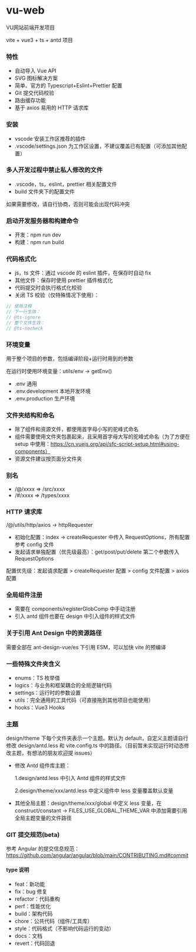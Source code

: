 # vu-web
VU网站前端开发项目

vite + vue3 + ts + antd 项目

### 特性

- 自动导入 Vue API
- SVG 图标解决方案
- 简单、官方的 Typescript+Eslint+Prettier 配置
- Git 提交代码校验
- 路由缓存功能
- 基于 axios 易用的 HTTP 请求库

### 安装

- vscode 安装工作区推荐的插件
- .vscode/settings.json 为工作区设置，不建议覆盖已有配置（可添加其他配置）

### 多人开发过程中禁止私人修改的文件

- .vscode，ts，eslint，prettier 相关配置文件
- build 文件夹下的配置文件

如果需要修改，请自行协商，否则可能会出现代码冲突

### 启动开发服务器和构建命令

- 开发：npm run dev
- 构建：npm run build

### 代码格式化

- js，ts 文件：通过 vscode 的 eslint 插件，在保存时自动 fix
- 其他文件：保存时使用 prettier 插件格式化
- 代码提交时会执行格式化校验
- 关闭 TS 校验（仅特殊情况下使用）：

```js
// 使用注释
// 下一行生效：
// @ts-ignore
// 整个文件生效：
// @ts-nocheck
```

### 环境变量

用于整个项目的参数，包括编译阶段+运行时用到的参数

在运行时使用环境变量：utils/env -> getEnv()

- .env 通用
- .env.development 本地开发环境
- .env.production 生产环境

### 文件夹结构和命名

- 除了组件和资源文件，都使用首字母小写的驼峰式命名
- 组件需要使用文件夹包裹起来，且采用首字母大写的驼峰式命名（为了方便在 setup 中使用：https://cn.vuejs.org/api/sfc-script-setup.html#using-components）
- 资源文件建议按页面分文件夹

### 别名

- /@/xxxx => /src/xxxx
- /#/xxxx => /types/xxxx

### HTTP 请求库

/@/utils/http/axios -> httpRequester

- 初始化配置：index -> createRequester 中传入 RequestOptions，所有配置参考 config 文件
- 发起请求单独配置（优先级最高）：get/post/put/delete 第二个参数传入 RequestOptions

配置优先级：发起请求配置 > createRequester 配置 > config 文件配置 > axios 配置

### 全局组件注册

- 需要在 components/registerGlobComp 中手动注册
- 引入 antd 组件也要在 design 中引入组件的样式文件

### 关于引用 Ant Design 中的资源路径

需要全部在 ant-design-vue/es 下引用 ESM，可以加快 vite 的预编译

### 一些特殊文件夹含义

- enums：TS 枚举值
- logics：与业务和框架耦合的全局逻辑代码
- settings：运行时的参数设置
- utils：完全通用的工具代码（可直接拖到其他项目也能使用）
- hooks：Vue3 Hooks

### 主题

design/theme 下每个文件夹表示一个主题。默认为 default，自定义主题请自行修改 design/antd.less 和 vite.config.ts 中的路径。（目前暂未实现运行时动态修改主题，有想法的朋友欢迎提 issues）

- 修改 Antd 组件库主题：

  1.design/antd.less 中引入 Antd 组件的样式文件

  2.design/theme/xxx/antd.less 中定义组件中 less 变量覆盖默认变量

- 其他全局主题：design/theme/xxx/global 中定义 less 变量，在 construct/constant -> FILES_USE_GLOBAL_THEME_VAR 中添加需要引用全局主题变量的文件路径

### GIT 提交规范(beta)

参考 Angular 的提交信息规范：https://github.com/angular/angular/blob/main/CONTRIBUTING.md#commit

#### type 说明

- feat：新功能
- fix：bug 修复
- refactor：代码重构
- perf：性能优化
- build：架构代码
- chore：公共代码（组件/工具库）
- style：代码格式（不影响代码运行的变动）
- docs：文档
- revert：代码回退



